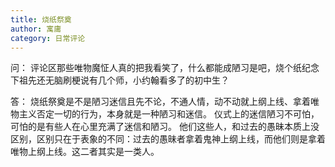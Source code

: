 ```yaml
---
title: 烧纸祭奠
author: 寓庸
category: 日常评论
---
```

问：
评论区那些唯物魔怔人真的把我看笑了，什么都能成陋习是吧，烧个纸纪念下祖先还无脑刷梗说有几个师，小约翰看多了的初中生？

答：
烧纸祭奠是不是陋习迷信且先不论，不通人情，动不动就上纲上线、拿着唯物主义否定一切的行为，本身就是一种陋习和迷信。 仪式上的迷信陋习不可怕，可怕的是有些人在心里充满了迷信和陋习。 他们这些人，和过去的愚昧本质上没区别，区别只在于表象的不同：过去的愚昧者拿着鬼神上纲上线，而他们则是拿着唯物上纲上线。这二者其实是一类人。